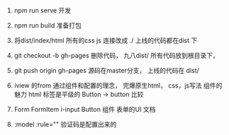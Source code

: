 1. npm run serve 开发
2. npm run build 准备打包
3. 将dist/index/html 所有的css js 连接改成 ./
上线的代码都在dist 下
4. git checkout -b gh-pages
   删除代码， 九八dist/ 所有代码放到根目录下，
5. git push origin gh-pages
   源码在master分支， 上线的代码在 dist/

1. iview 的from 通过组件和配置的理念， 完爆原生html， css，js写法
组件的魅力 html 标签是平级的
Button -> button 比较
2. Form FormItem i-input Button 组件 表单的UI 文档
3. :model  :rule="" 验证码是配置出来的 